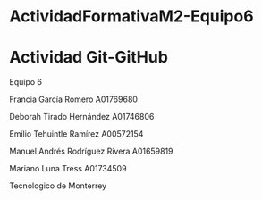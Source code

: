 # ActividadFormativaM2-Equipo6
# Actividad Git-GitHub


Equipo 6



Francia García Romero                    A01769680




Deborah Tirado Hernández                 A01746806




Emilio Tehuintle Ramírez                 A00572154 




Manuel Andrés Rodríguez Rivera           A01659819




Mariano Luna Tress                       A01734509


Tecnologico de Monterrey
